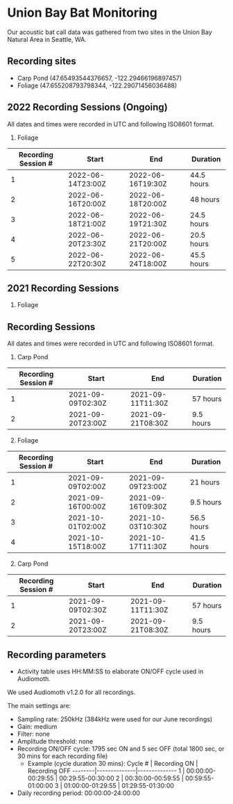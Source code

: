# Union Bay Bat Monitoring

Our acoustic bat call data was gathered from two sites in the Union Bay Natural Area in Seattle, WA.

## Recording sites
- Carp Pond (47.65493544376657, -122.29466196897457)
- Foliage (47.655208793798344, -122.29071456036488)



## 2022 Recording Sessions (Ongoing)
All dates and times were recorded in UTC and following ISO8601 format.

1) Foliage

Recording Session # | Start | End | Duration
--------------------|-------|-----|---------
1 | 2022-06-14T23:00Z | 2022-06-16T19:30Z | 44.5 hours
2 | 2022-06-16T20:00Z | 2022-06-18T20:00Z | 48 hours
3 | 2022-06-18T21:00Z | 2022-06-19T21:30Z | 24.5 hours
4 | 2022-06-20T23:30Z | 2022-06-21T20:00Z | 20.5 hours
5 | 2022-06-22T20:30Z | 2022-06-24T18:00Z | 45.5 hours

## 2021 Recording Sessions

1) Foliage

## Recording Sessions
All dates and times were recorded in UTC and following ISO8601 format.

1) Carp Pond

Recording Session # | Start | End | Duration
--------------------|-------|-----|---------
1 | 2021-09-09T02:30Z | 2021-09-11T11:30Z | 57 hours
2 | 2021-09-20T23:00Z | 2021-09-21T08:30Z | 9.5 hours

2) Foliage

Recording Session # | Start | End | Duration
--------------------|-------|-----|---------
1 | 2021-09-09T02:00Z | 2021-09-09T23:00Z | 21 hours
2 | 2021-09-16T00:00Z | 2021-09-16T09:30Z | 9.5 hours
3 | 2021-10-01T02:00Z | 2021-10-03T10:30Z | 56.5 hours
4 | 2021-10-15T18:00Z | 2021-10-17T11:30Z | 41.5 hours


2) Carp Pond

Recording Session # | Start | End | Duration
--------------------|-------|-----|---------
1 | 2021-09-09T02:30Z | 2021-09-11T11:30Z | 57 hours
2 | 2021-09-20T23:00Z | 2021-09-21T08:30Z | 9.5 hours

## Recording parameters
- Activity table uses HH:MM:SS to elaborate ON/OFF cycle used in Audiomoth.

We used Audiomoth v1.2.0 for all recordings.

The main settings are:
- Sampling rate: 250kHz (384kHz were used for our June recordings)
- Gain: medium
- Filter: none
- Amplitude threshold: none
- Recording ON/OFF cycle: 1795 sec ON and 5 sec OFF (total 1800 sec, or 30 mins for each recording file)
	- Example (cycle duration 30 mins):
		Cycle # | Recording ON | Recording OFF
		--------|--------------|--------------
		1 | 00:00:00-00:29:55 | 00:29:55-00:30:00
		2 | 00:30:00-00:59:55 | 00:59:55-01:00:00
		3 | 01:00:00-01:29:55 | 01:29:55-01:30:00
- Daily recording period: 00:00:00-24:00:00


